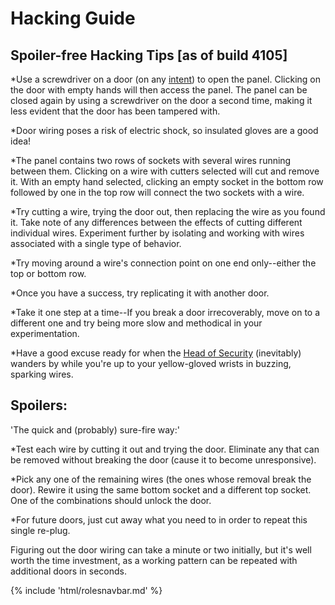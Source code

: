 # Hacking Guide

## Spoiler-free Hacking Tips [as of build 4105]

*Use a screwdriver on a door (on any [intent](Intent.md)) to open the panel. Clicking on the door with empty hands will then access the panel. The panel can be closed again by using a screwdriver on the door a second time, making it less evident that the door has been tampered with.

*Door wiring poses a risk of electric shock, so insulated gloves are a good idea!

*The panel contains two rows of sockets with several wires running between them. Clicking on a wire with cutters selected will cut and remove it. With an empty hand selected, clicking an empty socket in the bottom row followed by one in the top row will connect the two sockets with a wire. 

*Try cutting a wire, trying the door out, then replacing the wire as you found it. Take note of any differences between the effects of cutting different individual wires. Experiment further by isolating and working with wires associated with a single type of behavior.

*Try moving around a wire's connection point on one end only--either the top or bottom row.

*Once you have a success, try replicating it with another door.

*Take it one step at a time--If you break a door irrecoverably, move on to a different one and try being more slow and methodical in your experimentation.

*Have a good excuse ready for when the [Head of Security](Head-of-Security.md) (inevitably) wanders by while you're up to your yellow-gloved wrists in buzzing, sparking wires.

## Spoilers: 

'The quick and (probably) sure-fire way:'

*Test each wire by cutting it out and trying the door. Eliminate any that can be removed without breaking the door (cause it to become unresponsive).

*Pick any one of the remaining wires (the ones whose removal break the door). Rewire it using the same bottom socket and a different top socket. One of the combinations should unlock the door.

*For future doors, just cut away what you need to in order to repeat this single re-plug.

Figuring out the door wiring can take a minute or two initially, but it's well worth the time investment, as a working pattern can be repeated with additional doors in seconds.

{% include 'html/rolesnavbar.md' %}
